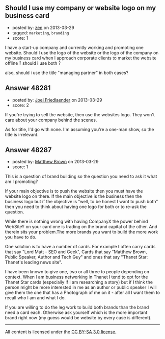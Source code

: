 ## Should I use my company or website logo on my business card

- posted by: [zen](https://stackexchange.com/users/-1/25673-zen) on 2013-03-29
- tagged: `marketing`, `branding`
- score: 1

I have a start-up company and currently working and promoting one website. Should I use the logo of the website or the logo of the company on my business card when I approach corporate clients to market the website offline ? should i use both ? 

also, should i use the title "managing partner" in both cases?


## Answer 48281

- posted by: [Joel Friedlaender](https://stackexchange.com/users/-1/5543-joel-friedlaender) on 2013-03-29
- score: 2

If you're trying to sell the website, then use the websites logo.  They won't care about your company behind the scenes.  

As for title, I'd go with none.   I'm assuming you're a one-man show, so the title is irrelevant.


## Answer 48287

- posted by: [Matthew Brown](https://stackexchange.com/users/-1/24003-matthew-brown) on 2013-03-29
- score: 1

This is a question of brand building so the question you need to ask it what am I promoting?

If your main objective is to push the website then you must have the website logo on there. If the main objective is the business then the business logo but if the objective is "well, to be honest I want to push both" then you need to think about having one logo for both or to re-ask the question.

While there is nothing wrong with having CompanyX the power behind WebSiteY on your card one is trading on the brand capital of the other. And therein sits your problem.The more brands you want to build the more work you have to do. 

One solution is to have a number of cards. For example I often carry cards that say "Lord Matt - SEO and Geek", Cards that say "Matthew Brown, Public Speaker, Author and Tech Guy" and ones that say "Thanet Star: Thanet's leading news site".

I have been known to give one, two or all three to people depending on context. When I am business networking in Thanet I tend to opt for the Thanet Star cards (especially if I am researching a story) but if I think the person might be more interested in me as an author or public speaker I will give them the one that has a Photograph of me on it - after all I want them to recall who I am and what I do.

If you are willing to do the leg work to build both brands than the brand need a card each. Otherwise ask yourself which is the more important brand right now (my guess would be website by every case is different).



---

All content is licensed under the [CC BY-SA 3.0 license](https://creativecommons.org/licenses/by-sa/3.0/).
